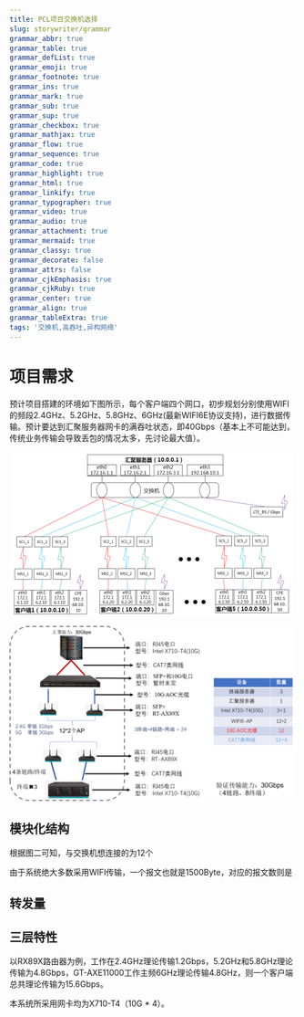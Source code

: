```yaml
---
title: PCL项目交换机选择
slug: storywriter/grammar
grammar_abbr: true
grammar_table: true
grammar_defList: true
grammar_emoji: true
grammar_footnote: true
grammar_ins: true
grammar_mark: true
grammar_sub: true
grammar_sup: true
grammar_checkbox: true
grammar_mathjax: true
grammar_flow: true
grammar_sequence: true
grammar_code: true
grammar_highlight: true
grammar_html: true
grammar_linkify: true
grammar_typographer: true
grammar_video: true
grammar_audio: true
grammar_attachment: true
grammar_mermaid: true
grammar_classy: true
grammar_decorate: false
grammar_attrs: false
grammar_cjkEmphasis: true
grammar_cjkRuby: true
grammar_center: true
grammar_align: true
grammar_tableExtra: true
tags: '交换机,高吞吐,异构网络'
---
```

# 项目需求
预计项目搭建的环境如下图所示，每个客户端四个网口，初步规划分别使用WIFI的频段2.4GHz、5.2GHz、5.8GHz、6GHz(最新WIFI6E协议支持)，进行数据传输。预计要达到汇聚服务器网卡的满吞吐状态，即40Gbps（基本上不可能达到，传统业务传输会导致丢包的情况太多，先讨论最大值）。

![图1：异构汇聚系统框架图](./images/1671432732557.png) 

![图2：实物验证方案](./images/1671435980730.png)
## 模块化结构
根据图二可知，与交换机想连接的为12个


由于系统绝大多数采用WIFI传输，一个报文也就是1500Byte，对应的报文数则是
## 转发量
## 三层特性



以RX89X路由器为例，工作在2.4GHz理论传输1.2Gbps，5.2GHz和5.8GHz理论传输为4.8Gbps，GT-AXE11000工作主频6GHz理论传输4.8GHz，则一个客户端总共理论传输为15.6Gbps。

本系统所采用网卡均为X710-T4（10G \* 4）。
